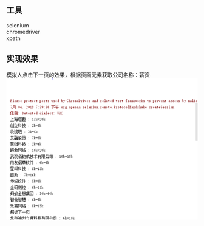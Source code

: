 ## 工具
 selenium   
 chromedriver  
 xpath
## 实现效果 
模拟人点击下一页的效果，根据页面元素获取公司名称：薪资
 ![result](./src/main/resources/result.png)